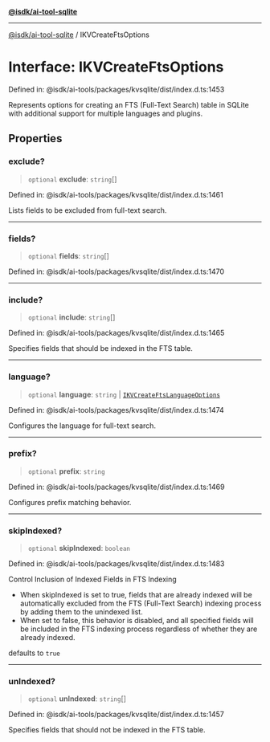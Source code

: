 [**@isdk/ai-tool-sqlite**](../README.md)

***

[@isdk/ai-tool-sqlite](../globals.md) / IKVCreateFtsOptions

# Interface: IKVCreateFtsOptions

Defined in: @isdk/ai-tools/packages/kvsqlite/dist/index.d.ts:1453

Represents options for creating an FTS (Full-Text Search) table in SQLite with additional support for multiple languages and plugins.

## Properties

### exclude?

> `optional` **exclude**: `string`[]

Defined in: @isdk/ai-tools/packages/kvsqlite/dist/index.d.ts:1461

Lists fields to be excluded from full-text search.

***

### fields?

> `optional` **fields**: `string`[]

Defined in: @isdk/ai-tools/packages/kvsqlite/dist/index.d.ts:1470

***

### include?

> `optional` **include**: `string`[]

Defined in: @isdk/ai-tools/packages/kvsqlite/dist/index.d.ts:1465

Specifies fields that should be indexed in the FTS table.

***

### language?

> `optional` **language**: `string` \| [`IKVCreateFtsLanguageOptions`](IKVCreateFtsLanguageOptions.md)

Defined in: @isdk/ai-tools/packages/kvsqlite/dist/index.d.ts:1474

Configures the language for full-text search.

***

### prefix?

> `optional` **prefix**: `string`

Defined in: @isdk/ai-tools/packages/kvsqlite/dist/index.d.ts:1469

Configures prefix matching behavior.

***

### skipIndexed?

> `optional` **skipIndexed**: `boolean`

Defined in: @isdk/ai-tools/packages/kvsqlite/dist/index.d.ts:1483

Control Inclusion of Indexed Fields in FTS Indexing

* When skipIndexed is set to true, fields that are already indexed will be automatically excluded from the FTS (Full-Text Search) indexing process by adding them to the unindexed list.
* When set to false, this behavior is disabled, and all specified fields will be included in the FTS indexing process regardless of whether they are already indexed.

defaults to `true`

***

### unIndexed?

> `optional` **unIndexed**: `string`[]

Defined in: @isdk/ai-tools/packages/kvsqlite/dist/index.d.ts:1457

Specifies fields that should not be indexed in the FTS table.
